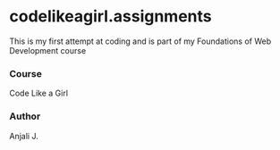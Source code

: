 # codelikeagirl.assignments

This is my first attempt at coding and is part of my Foundations of Web Development course

### Course

Code Like a Girl

### Author

Anjali J.
